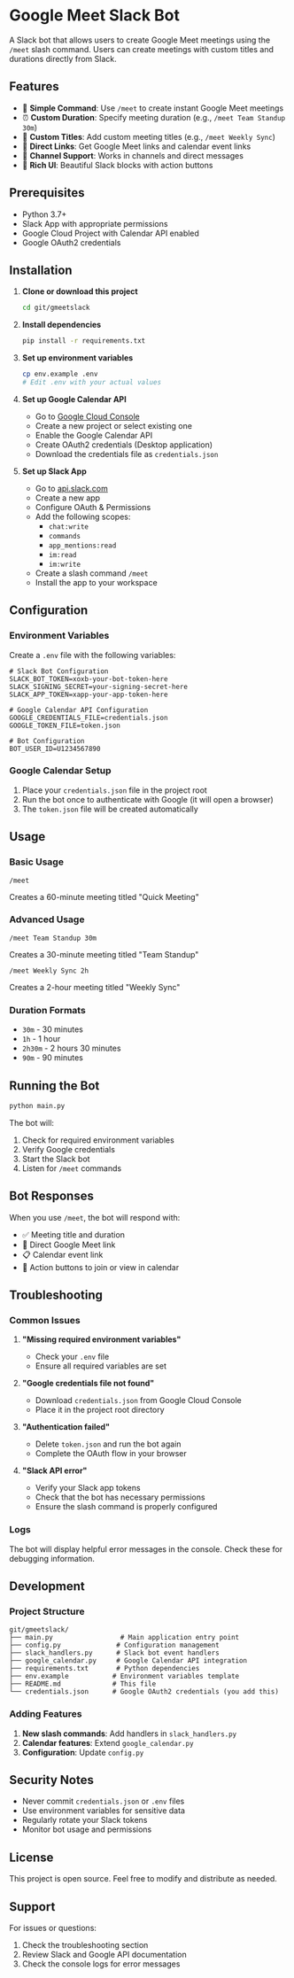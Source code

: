 # Google Meet Slack Bot

A Slack bot that allows users to create Google Meet meetings using the `/meet` slash command. Users can create meetings with custom titles and durations directly from Slack.

## Features

- 🎯 **Simple Command**: Use `/meet` to create instant Google Meet meetings
- ⏰ **Custom Duration**: Specify meeting duration (e.g., `/meet Team Standup 30m`)
- 📝 **Custom Titles**: Add custom meeting titles (e.g., `/meet Weekly Sync`)
- 🔗 **Direct Links**: Get Google Meet links and calendar event links
- 💬 **Channel Support**: Works in channels and direct messages
- 🎨 **Rich UI**: Beautiful Slack blocks with action buttons

## Prerequisites

- Python 3.7+
- Slack App with appropriate permissions
- Google Cloud Project with Calendar API enabled
- Google OAuth2 credentials

## Installation

1. **Clone or download this project**
   ```bash
   cd git/gmeetslack
   ```

2. **Install dependencies**
   ```bash
   pip install -r requirements.txt
   ```

3. **Set up environment variables**
   ```bash
   cp env.example .env
   # Edit .env with your actual values
   ```

4. **Set up Google Calendar API**
   - Go to [Google Cloud Console](https://console.cloud.google.com/)
   - Create a new project or select existing one
   - Enable the Google Calendar API
   - Create OAuth2 credentials (Desktop application)
   - Download the credentials file as `credentials.json`

5. **Set up Slack App**
   - Go to [api.slack.com](https://api.slack.com/apps)
   - Create a new app
   - Configure OAuth & Permissions
   - Add the following scopes:
     - `chat:write`
     - `commands`
     - `app_mentions:read`
     - `im:read`
     - `im:write`
   - Create a slash command `/meet`
   - Install the app to your workspace

## Configuration

### Environment Variables

Create a `.env` file with the following variables:

```env
# Slack Bot Configuration
SLACK_BOT_TOKEN=xoxb-your-bot-token-here
SLACK_SIGNING_SECRET=your-signing-secret-here
SLACK_APP_TOKEN=xapp-your-app-token-here

# Google Calendar API Configuration
GOOGLE_CREDENTIALS_FILE=credentials.json
GOOGLE_TOKEN_FILE=token.json

# Bot Configuration
BOT_USER_ID=U1234567890
```

### Google Calendar Setup

1. Place your `credentials.json` file in the project root
2. Run the bot once to authenticate with Google (it will open a browser)
3. The `token.json` file will be created automatically

## Usage

### Basic Usage

```
/meet
```
Creates a 60-minute meeting titled "Quick Meeting"

### Advanced Usage

```
/meet Team Standup 30m
```
Creates a 30-minute meeting titled "Team Standup"

```
/meet Weekly Sync 2h
```
Creates a 2-hour meeting titled "Weekly Sync"

### Duration Formats

- `30m` - 30 minutes
- `1h` - 1 hour
- `2h30m` - 2 hours 30 minutes
- `90m` - 90 minutes

## Running the Bot

```bash
python main.py
```

The bot will:
1. Check for required environment variables
2. Verify Google credentials
3. Start the Slack bot
4. Listen for `/meet` commands

## Bot Responses

When you use `/meet`, the bot will respond with:

- ✅ Meeting title and duration
- 🔗 Direct Google Meet link
- 📋 Calendar event link
- 🎯 Action buttons to join or view in calendar

## Troubleshooting

### Common Issues

1. **"Missing required environment variables"**
   - Check your `.env` file
   - Ensure all required variables are set

2. **"Google credentials file not found"**
   - Download `credentials.json` from Google Cloud Console
   - Place it in the project root directory

3. **"Authentication failed"**
   - Delete `token.json` and run the bot again
   - Complete the OAuth flow in your browser

4. **"Slack API error"**
   - Verify your Slack app tokens
   - Check that the bot has necessary permissions
   - Ensure the slash command is properly configured

### Logs

The bot will display helpful error messages in the console. Check these for debugging information.

## Development

### Project Structure

```
git/gmeetslack/
├── main.py                 # Main application entry point
├── config.py              # Configuration management
├── slack_handlers.py      # Slack bot event handlers
├── google_calendar.py     # Google Calendar API integration
├── requirements.txt       # Python dependencies
├── env.example           # Environment variables template
├── README.md             # This file
└── credentials.json      # Google OAuth2 credentials (you add this)
```

### Adding Features

1. **New slash commands**: Add handlers in `slack_handlers.py`
2. **Calendar features**: Extend `google_calendar.py`
3. **Configuration**: Update `config.py`

## Security Notes

- Never commit `credentials.json` or `.env` files
- Use environment variables for sensitive data
- Regularly rotate your Slack tokens
- Monitor bot usage and permissions

## License

This project is open source. Feel free to modify and distribute as needed.

## Support

For issues or questions:
1. Check the troubleshooting section
2. Review Slack and Google API documentation
3. Check the console logs for error messages

